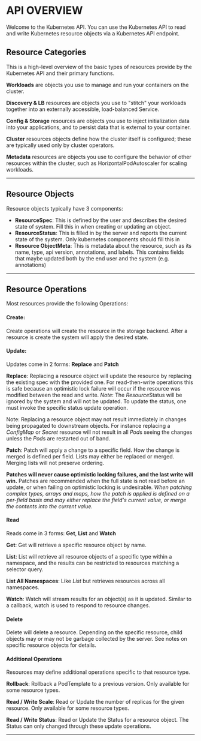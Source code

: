 # <strong>API OVERVIEW</strong>

Welcome to the Kubernetes API.  You can use the Kubernetes API to read
and write Kubernetes resource objects via a Kubernetes API endpoint.

## Resource Categories

This is a high-level overview of the basic types of resources provide by the Kubernetes API and their primary functions.

**Workloads** are objects you use to manage and run your containers on the cluster.

**Discovery & LB** resources are objects you use to "stitch" your workloads together into an externally accessible, load-balanced Service.

**Config & Storage** resources are objects you use to inject initialization data into your applications, and to persist data that is external to your container.

**Cluster** resources objects define how the cluster itself is configured; these are typically used only by cluster operators.

**Metadata** resources are objects you use to configure the behavior of other resources within the cluster, such as HorizontalPodAutoscaler for scaling workloads.

------------

## Resource Objects

Resource objects typically have 3 components:

- **ResourceSpec**: This is defined by the user and describes the desired state of system.  Fill this in when creating or updating an
object.
- **ResourceStatus**: This is filled in by the server and reports the current state of the system.  Only kubernetes components should fill
this in
- **Resource ObjectMeta**: This is metadata about the resource, such as its name, type, api version, annotations, and labels.  This contains
fields that maybe updated both by the end user and the system (e.g. annotations)

------------

## Resource Operations

Most resources provide the following Operations:

#### Create:
Create operations will create the resource in the storage backend.  After a resource is create the system will apply
the desired state.

#### Update:
Updates come in 2 forms: **Replace** and **Patch**

**Replace**:
Replacing a resource object will update the resource by replacing the existing spec with the provided one.  For
read-then-write operations this is safe because an optimistic lock failure will occur if the resource was modified
between the read and write.  *Note*: The *Resource*Status will be ignored by the system and will not be updated.
To update the status, one must invoke the specific status update operation.

Note: Replacing a resource object may not result immediately in changes being propagated to downstream objects.  For instance
replacing a *ConfigMap* or *Secret* resource will not result in all *Pod*s seeing the changes unless the *Pod*s are
restarted out of band.

**Patch**:
Patch will apply a change to a specific field.  How the change is merged is defined per field.  Lists may either be
replaced or merged.  Merging lists will not preserve ordering.

**Patches will never cause optimistic locking failures, and the last write will win.**  Patches are recommended
 when the full state is not read before an update, or when failing on optimistic locking is undesirable.  *When patching
 complex types, arrays and maps, how the patch is applied is defined on a per-field basis and may either replace
 the field's current value, or merge the contents into the current value.*

#### Read

Reads come in 3 forms: **Get**, **List** and **Watch**

**Get**: Get will retrieve a specific resource object by name.

**List**: List will retrieve all resource objects of a specific type within a namespace, and the results can be restricted to resources matching a selector query.

**List All Namespaces**: Like *List* but retrieves resources across all namespaces.

**Watch**: Watch will stream results for an object(s) as it is updated.  Similar to a callback, watch is used to respond to resource changes.

#### Delete

Delete will delete a resource.  Depending on the specific resource, child objects may or may not be garbage collected by the server.  See
notes on specific resource objects for details.

#### Additional Operations

Resources may define additional operations specific to that resource type.

**Rollback**: Rollback a PodTemplate to a previous version.  Only available for some resource types.

**Read / Write Scale**: Read or Update the number of replicas for the given resource.  Only available for some resource types.

**Read / Write Status**: Read or Update the Status for a resource object.  The Status can only changed through these update operations.

------------
